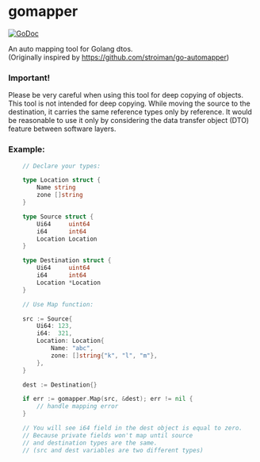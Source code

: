 # gomapper

[![GoDoc](https://godoc.org/github.com/Trendyol/gomapper?status.svg)](https://godoc.org/github.com/Trendyol/gomapper)

An auto mapping tool for Golang dtos.\
(Originally inspired by https://github.com/stroiman/go-automapper)

### Important!
Please be very careful when using this tool for deep copying of objects. This tool is not intended for deep copying. While moving the source to the destination, it carries the same reference types only by reference. It would be reasonable to use it only by considering the data transfer object (DTO) feature between software layers.

### Example:
```go
    // Declare your types:

    type Location struct {
        Name string
        zone []string
    }

    type Source struct {
        Ui64     uint64
        i64      int64
        Location Location
    }

    type Destination struct {
        Ui64     uint64
        i64      int64
        Location *Location
    }

    // Use Map function:

    src := Source{
        Ui64: 123,
        i64:  321,
        Location: Location{
	        Name: "abc",
	        zone: []string{"k", "l", "m"},
	    },
    }

    dest := Destination{}

    if err := gomapper.Map(src, &dest); err != nil {
        // handle mapping error
    }

    // You will see i64 field in the dest object is equal to zero.
    // Because private fields won't map until source
    // and destination types are the same.
    // (src and dest variables are two different types)
```

